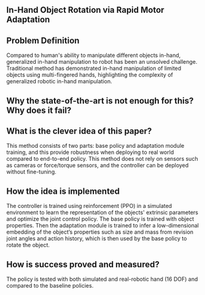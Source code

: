 ## In-Hand Object Rotation via Rapid Motor Adaptation

## Problem Definition
Compared to human's ability to manipulate different objects in-hand, generalized in-hand manipulation to robot has been an unsolved challenge. Traditional method has demonstrated in-hand manipulation of limited objects using multi-fingered hands, highlighting the complexity of generalized robotic in-hand manipulation.

## Why the state-of-the-art is not enough for this? Why does it fail?


## What is the clever idea of this paper?
This method consists of two parts: base policy and adaptation module training, and this provide robustness when deploying to real world compared to end-to-end policy. This method does not rely on sensors such as cameras or force/torque sensors, and the controller can be deployed without fine-tuning. 

## How the idea is implemented
The controller is trained using reinforcement (PPO) in a simulated environment to learn the representation of the objects' extrinsic parameters and optimize the joint control policy. 
The base policy is trained with object properties. Then the adaptation module is trained to infer a low-dimensional embedding of the object’s properties such as size and mass from revision joint angles and action history, which is then used by the base policy to rotate the object.

##  How is success proved and measured?
The policy is tested with both simulated and real-robotic hand (16 DOF) and compared to the baseline policies. 
